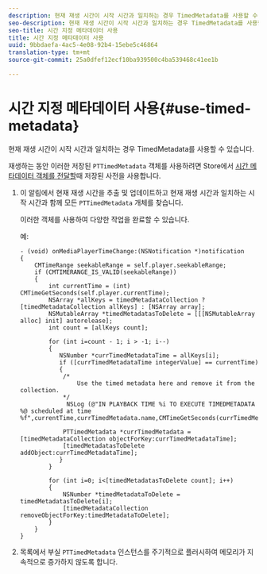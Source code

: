 ```yaml
---
description: 현재 재생 시간이 시작 시간과 일치하는 경우 TimedMetadata를 사용할 수 있습니다.
seo-description: 현재 재생 시간이 시작 시간과 일치하는 경우 TimedMetadata를 사용할 수 있습니다.
seo-title: 시간 지정 메타데이터 사용
title: 시간 지정 메타데이터 사용
uuid: 9bbdaefa-4ac5-4e08-92b4-15ebe5c46864
translation-type: tm+mt
source-git-commit: 25a0dfef12ecf10ba939500c4ba539468c41ee1b

---
```



# 시간 지정 메타데이터 사용{#use-timed-metadata}

현재 재생 시간이 시작 시간과 일치하는 경우 TimedMetadata를 사용할 수 있습니다.

재생하는 동안 이러한 저장된 `PTTimedMetadata` 객체를 사용하려면 Store에서 [시간 메타데이터 객체를 전달할](../../../tvsdk-1.4-for-ios/ad-insertion/c-psdk-ios-1.4-custom-tags-configure/t-psdk-ios-1.4-timed-metadata-store.md)때 저장된 사전을 사용합니다.

1. 이 알림에서 현재 재생 시간을 추출 및 업데이트하고 현재 재생 시간과 일치하는 시작 시간과 함께 모든 `PTTimedMetadata` 개체를 찾습니다.

   이러한 객체를 사용하여 다양한 작업을 완료할 수 있습니다.

   예:

   ```
   - (void) onMediaPlayerTimeChange:(NSNotification *)notification 
   { 
       CMTimeRange seekableRange = self.player.seekableRange; 
       if (CMTIMERANGE_IS_VALID(seekableRange)) 
       { 
           int currentTime = (int) CMTimeGetSeconds(self.player.currentTime); 
           NSArray *allKeys = timedMetadataCollection ? [timedMetadataCollection allKeys] : [NSArray array]; 
           NSMutableArray *timedMetadatasToDelete = [[[NSMutableArray alloc] init] autorelease]; 
           int count = [allKeys count]; 
   
           for (int i=count - 1; i > -1; i--) 
           { 
              NSNumber *currTimedMetadataTime = allKeys[i]; 
              if ([currTimedMetadataTime integerValue] == currentTime) 
              { 
               /* 
                   Use the timed metadata here and remove it from the collection. 
               */ 
                NSLog (@"IN PLAYBACK TIME %i TO EXECUTE TIMEDMETADATA %@ scheduled at time %f",currentTime,currTimedMetadata.name,CMTimeGetSeconds(currTimedMetadata.time)); 
   
               PTTimedMetadata *currTimedMetadata = [timedMetadataCollection objectForKey:currTimedMetadataTime]; 
               [timedMetadatasToDelete addObject:currTimedMetadataTime]; 
              } 
           } 
   
           for (int i=0; i<[timedMetadatasToDelete count]; i++) 
           { 
               NSNumber *timedMetadataToDelete = timedMetadatasToDelete[i]; 
               [timedMetadataCollection removeObjectForKey:timedMetadataToDelete]; 
           } 
       } 
   }
   ```

1. 목록에서 부실 `PTTimedMetadata` 인스턴스를 주기적으로 플러시하여 메모리가 지속적으로 증가하지 않도록 합니다.
